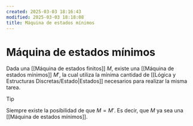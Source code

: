 ```yaml
---
created: 2025-03-03 18:16:43
modified: 2025-03-03 18:18:08
title: Máquina de estados mínimos
---
```


# Máquina de estados mínimos

Dada una [[Máquina de estados finitos]] $M$, existe una [[Máquina de estados mínimos]] $M'$, la cual utiliza la mínima cantidad de [[Lógica y Estructuras Discretas/Estado|Estados]] necesarios para realizar la misma tarea.

> [!tip]
> Siempre existe la posibilidad de que $M = M'$. Es decir, que $M$ ya sea una [[Máquina de estados mínimos]].
